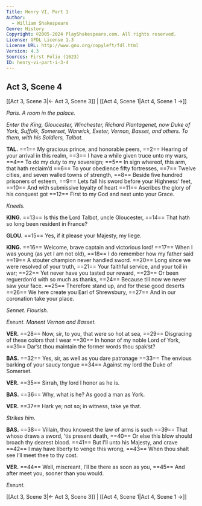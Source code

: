 ```yaml
---
Title: Henry VI, Part 1
Author: 
  - William Shakespeare
Genre: History
Copyright: ©2005-2024 PlayShakespeare.com. All rights reserved.
License: GFDL License 1.3
License URL: http://www.gnu.org/copyleft/fdl.html
Version: 4.3
Sources: First Folio (1623)
ID: henry-vi-part-i-3-4
---
```


## Act 3, Scene 4
[[Act 3, Scene 3|← Act 3, Scene 3]] | [[Act 4, Scene 1|Act 4, Scene 1 →]]

*Paris. A room in the palace.*

*Enter the King, Gloucester, Winchester, Richard Plantagenet, now Duke of York, Suffolk, Somerset, Warwick, Exeter, Vernon, Basset, and others. To them, with his Soldiers, Talbot.*

**TAL.**
==1== My gracious prince, and honorable peers,
==2== Hearing of your arrival in this realm,
==3== I have a while given truce unto my wars,
==4== To do my duty to my sovereign;
==5== In sign whereof, this arm, that hath reclaim’d
==6== To your obedience fifty fortresses,
==7== Twelve cities, and seven walled towns of strength,
==8== Beside five hundred prisoners of esteem,
==9== Lets fall his sword before your Highness’ feet,
==10== And with submissive loyalty of heart
==11== Ascribes the glory of his conquest got
==12== First to my God and next unto your Grace.

*Kneels.*

**KING.**
==13== Is this the Lord Talbot, uncle Gloucester,
==14== That hath so long been resident in France?

**GLOU.**
==15== Yes, if it please your Majesty, my liege.

**KING.**
==16== Welcome, brave captain and victorious lord!
==17== When I was young (as yet I am not old),
==18== I do remember how my father said
==19== A stouter champion never handled sword.
==20== Long since we were resolved of your truth,
==21== Your faithful service, and your toil in war;
==22== Yet never have you tasted our reward,
==23== Or been reguerdon’d with so much as thanks,
==24== Because till now we never saw your face.
==25== Therefore stand up, and for these good deserts
==26== We here create you Earl of Shrewsbury,
==27== And in our coronation take your place.

*Sennet. Flourish.*

*Exeunt. Manent Vernon and Basset.*

**VER.**
==28== Now, sir, to you, that were so hot at sea,
==29== Disgracing of these colors that I wear
==30== In honor of my noble Lord of York,
==31== Dar’st thou maintain the former words thou spak’st?

**BAS.**
==32== Yes, sir, as well as you dare patronage
==33== The envious barking of your saucy tongue
==34== Against my lord the Duke of Somerset.

**VER.**
==35== Sirrah, thy lord I honor as he is.

**BAS.**
==36== Why, what is he? As good a man as York.

**VER.**
==37== Hark ye; not so; in witness, take ye that.

*Strikes him.*

**BAS.**
==38== Villain, thou knowest the law of arms is such
==39== That whoso draws a sword, ’tis present death,
==40== Or else this blow should broach thy dearest blood.
==41== But I’ll unto his Majesty, and crave
==42== I may have liberty to venge this wrong,
==43== When thou shalt see I’ll meet thee to thy cost.

**VER.**
==44== Well, miscreant, I’ll be there as soon as you,
==45== And after meet you, sooner than you would.

*Exeunt.*

[[Act 3, Scene 3|← Act 3, Scene 3]] | [[Act 4, Scene 1|Act 4, Scene 1 →]]